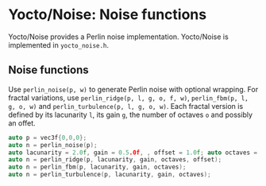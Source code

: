 # Yocto/Noise: Noise functions

Yocto/Noise provides a Perlin noise implementation.
Yocto/Noise is implemented in `yocto_noise.h`.

## Noise functions

Use `perlin_noise(p, w)` to generate Perlin noise with optional wrapping.
For fractal variations, use `perlin_ridge(p, l, g, o, f, w)`,
`perlin_fbm(p, l, g, o, w)` and `perlin_turbulence(p, l, g, o, w)`.
Each fractal version is defined by its lacunarity `l`, its gain `g`, the
number of octaves `o` and possibly an offet.

```cpp
auto p = vec3f{0,0,0};
auto n = perlin_noise(p);
auto lacunarity = 2.0f, gain = 0.5.0f, , offset = 1.0f; auto octaves = 6;
auto n = perlin_ridge(p, lacunarity, gain, octaves, offset);
auto n = perlin_fbm(p, lacunarity, gain, octaves);
auto n = perlin_turbulence(p, lacunarity, gain, octaves);
```
